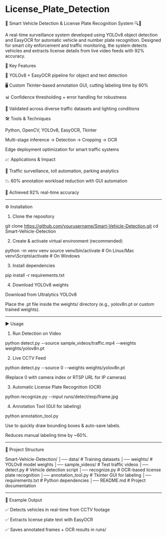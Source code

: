 # License_Plate_Detection
🚗 Smart Vehicle Detection & License Plate Recognition System 🔍📸

A real-time surveillance system developed using YOLOv8 object detection and EasyOCR for automatic vehicle and number plate recognition. Designed for smart city enforcement and traffic monitoring, the system detects vehicles and extracts license details from live video feeds with 92% accuracy.

🔑 Key Features

🧠 YOLOv8 + EasyOCR pipeline for object and text detection

🖥 Custom Tkinter-based annotation GUI, cutting labeling time by 60%

📊 Confidence thresholding + error handling for robustness

🧪 Validated across diverse traffic datasets and lighting conditions


🛠 Tools & Techniques

Python, OpenCV, YOLOv8, EasyOCR, Tkinter

Multi-stage inference → Detection → Cropping → OCR

Edge deployment optimization for smart traffic systems


📈 Applications & Impact

🚦 Traffic surveillance, toll automation, parking analytics

📉 60% annotation workload reduction with GUI automation

🎯 Achieved 92% real-time accuracy



---

⚙️ Installation

1. Clone the repository

git clone https://github.com/yourusername/Smart-Vehicle-Detection.git
cd Smart-Vehicle-Detection


2. Create & activate virtual environment (recommended)

python -m venv venv
source venv/bin/activate   # On Linux/Mac
venv\Scripts\activate      # On Windows


3. Install dependencies

pip install -r requirements.txt


4. Download YOLOv8 weights

Download from Ultralytics YOLOv8

Place the .pt file inside the weights/ directory (e.g., yolov8n.pt or custom trained weights).





---

▶️ Usage

1. Run Detection on Video

python detect.py --source sample_videos/traffic.mp4 --weights weights/yolov8n.pt

2. Live CCTV Feed

python detect.py --source 0 --weights weights/yolov8n.pt

(Replace 0 with camera index or RTSP URL for IP cameras)

3. Automatic License Plate Recognition (OCR)

python recognize.py --input runs/detect/exp/frame.jpg

4. Annotation Tool (GUI for labeling)

python annotation_tool.py

Use to quickly draw bounding boxes & auto-save labels.

Reduces manual labeling time by ~60%.



---

📂 Project Structure

Smart-Vehicle-Detection/
│── data/                  # Training datasets
│── weights/               # YOLOv8 model weights
│── sample_videos/         # Test traffic videos
│── detect.py              # Vehicle detection script
│── recognize.py           # OCR-based license plate recognition
│── annotation_tool.py     # Tkinter GUI for labeling
│── requirements.txt       # Python dependencies
│── README.md              # Project documentation


---

📖 Example Output

✅ Detects vehicles in real-time from CCTV footage

✅ Extracts license plate text with EasyOCR

✅ Saves annotated frames + OCR results in runs/
